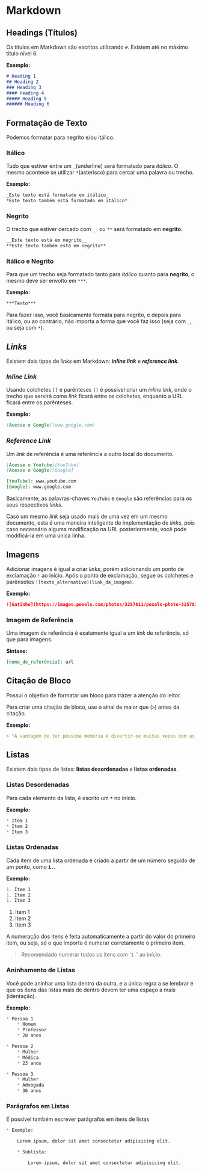 # Markdown

## Headings (Títulos)

Os títulos em Markdown são escritos utilizando `#`. Existem até no máximo título nível 6.

**Exemplo:**

``` md
# Heading 1
## Heading 2
### Heading 3
#### Heading 4
##### Heading 5
###### Heading 6
```

## Formatação de Texto

Podemos formatar para negrito e/ou itálico.

### Itálico

Tudo que estiver entre um `_`(underline) será formatado para *itálico*. O mesmo acontece se utilizar `*`(asterisco) para cercar uma palavra ou trecho.

**Exemplo:**

``` md
_Este texto está formatado em itálico_
*Este texto também está formatado em itálico*
```

### Negrito

O trecho que estiver cercado com `__` ou `**` será formatado em **negrito**.

``` md
__Este texto está em negrito__
**Este texto também está em negrito**
```

### Itálico e Negrito

Para que um trecho seja formatado tanto para *itálico* quanto para **negrito**, o mesmo deve ser envolto em `***`.

**Exemplo:**

``` md
***Texto***
```

Para fazer isso, você basicamente formata para negrito, e depois para itálico, ou ao contrário, não importa a forma que você faz isso (seja com `_`, ou seja com `*`).

## *Links*

Existem dois tipos de *links* em Markdown: ***inline link*** e ***reference link***.

### *Inline Link*

Usando colchetes `[]` e parênteses `()` é possível criar um *inline link*, onde o trecho que servirá como *link* ficará entre os colchetes, enquanto a URL ficará entre os parênteses.

**Exemplo:**

``` md
[Acesse o Google](www.google.com)
```

### *Reference Link*

Um *link* de referência é uma referência a outro local do documento.

``` md
[Acesse o Youtube][YouTube]
[Acesse o Google][Google]

[YouTube]: www.youtube.com
[Google]: www.google.com
```

Basicamente, as palavras-chaves `YouTube` e `Google` são referências para os seus respectivos *links*.

Caso um mesmo *link* seja usado mais de uma vez em um mesmo documento, esta é uma maneira inteligente de implementação de *links*, pois caso necessário alguma modificação na URL posteriormente, você pode modificá-la em uma única linha.

## Imagens

Adicionar imagens é igual a criar *links*, porém adicionando um ponto de exclamação `!` ao início. Após o ponto de exclamação, segue os colchetes e parênsetes `![texto_alternativo](link_da_imagem)`.

**Exemplo:**

``` md
![Gatinho](https://images.pexels.com/photos/3257811/pexels-photo-3257811.jpeg)
```

### Imagem de Referência

Uma imagem de referência é exatamente igual a um *link* de referência, só que para imagens.

**Sintaxe:**

``` md
[nome_de_referência]: url
```

## Citação de Bloco

Possui o objetivo de formatar um bloco para trazer a atenção do leitor.

Para criar uma citação de bloco, use o sinal de maior que (`>`) antes da citação.

**Exemplo:**

``` md
> "A vantagem de ter péssima memória é divertir-se muitas vezes com as mesmas coisas boas como se fosse a primeira vez. (Friedrich Nietzsche)"
```

## Listas

Existem dois tipos de listas: **listas desordenadas** e **listas ordenadas**.

### Listas Desordenadas

Para cada elemento da lista, é escrito um **`*`** no início.

**Exemplo:**

``` md
* Item 1
* Item 2
* Item 3
```

### Listas Ordenadas

Cada item de uma lista ordenada é criado a partir de um número seguido de um ponto, como **`1.`**.

**Exemplo:**

``` md
1. Item 1
1. Item 2
1. Item 3
```

1. Item 1
1. Item 2
1. Item 3

A numeração dos itens é feita automaticamente a partir do valor do primeiro item, ou seja, só o que importa é numerar corretamente o primeiro item.

> Recomendado numerar todos os itens com '`1.`' ao início.

### Aninhamento de Listas

Você pode aninhar uma lista dentro da outra, e a única regra a se lembrar é que os itens das listas mais de dentro devem ter uma espaço a mais (identação).

**Exemplo:**

``` md
* Pessoa 1
    * Homem
    * Professor
    * 28 anos

* Pessoa 2
    * Mulher
    * Médica
    * 23 anos

* Pessoa 3
    * Mulher
    * Advogada
    * 36 anos
```

### Parágrafos em Listas

É possível também escrever parágrafos em itens de listas

``` md
* Exemplo:

    Lorem ipsum, dolor sit amet consectetur adipisicing elit.

    * Sublista:

        Lorem ipsum, dolor sit amet consectetur adipisicing elit.
```
